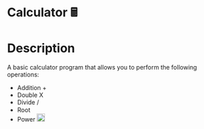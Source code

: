 # Calculator 🖩
<h1>Description</h1>

A basic calculator program that allows you to perform the following operations:
- Addition +
- Double X
- Divide /
- Root <img src="https://upload.wikimedia.org/wikipedia/commons/thumb/a/ab/Root_symbol.svg/1200px-Root_symbol.svg.png" width=15 height=15>  </img>
- Power  <img src="https://cdn2.iconfinder.com/data/icons/mathematics-geometry/154/math-function-mathematical-x-power-n-512.png" width=19 height=19>  </img> 
